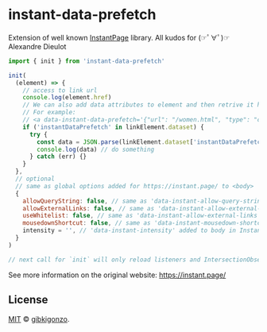 # instant-data-prefetch

Extension of well known [InstantPage](https://instant.page/) library.
All kudos for (☞ﾟ∀ﾟ)☞ Alexandre Dieulot


```javascript
import { init } from 'instant-data-prefetch'

init(
  (element) => {
    // access to link url
    console.log(element.href)
    // We can also add data attributes to element and then retrive it here
    // For example:
    // <a data-instant-data-prefetch='{"url": "/women.html", "type": "category"}' >
    if ('instantDataPrefetch' in linkElement.dataset) {
      try {
        const data = JSON.parse(linkElement.dataset['instantDataPrefetch'])
        console.log(data) // do something
      } catch (err) {}
    }
  },
  // optional
  // same as global options added for https://instant.page/ to <body>
  {
    allowQueryString: false, // same as 'data-instant-allow-query-string' added to body in InstantPage https://instant.page/blacklist
    allowExternalLinks: false, // same as 'data-instant-allow-external-links' added to body in InstantPage https://instant.page/blacklist
    useWhitelist: false, // same as 'data-instant-allow-external-links' added to body in InstantPage https://instant.page/blacklist
    mousedownShortcut: false, // same as 'data-instant-mousedown-shortcut' added to body in InstantPage https://instant.page/intensity
    intensity = '', // 'data-instant-intensity' added to body in InstantPage https://instant.page/intensity
  }
)

// next call for `init` will only reload listeners and IntersectionObserver but list of triggered links will remain the same
```

See more information on the original website: https://instant.page/

## License

[MIT](/LICENSE) &copy; [gibkigonzo](https://github.com/gibkgigonzo).
